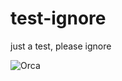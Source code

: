 # test-ignore
just a test, please ignore



![Orca](http://devopstiger.github.io/test-ignore/pix/Keiko-1024.jpg)
